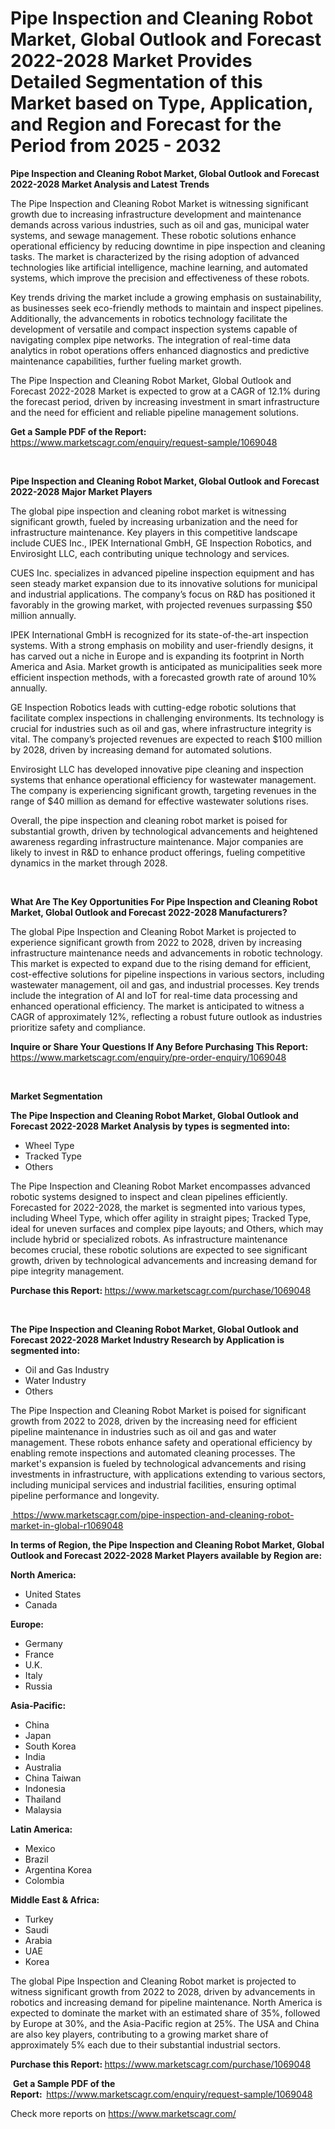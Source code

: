 <p><h1>Pipe Inspection and Cleaning Robot Market, Global Outlook and Forecast 2022-2028 Market Provides Detailed Segmentation of this Market based on Type, Application, and Region and Forecast for the Period from 2025 - 2032</h1></p><p><strong>Pipe Inspection and Cleaning Robot Market, Global Outlook and Forecast 2022-2028 Market Analysis and Latest Trends</strong></p>
<p><p>The Pipe Inspection and Cleaning Robot Market is witnessing significant growth due to increasing infrastructure development and maintenance demands across various industries, such as oil and gas, municipal water systems, and sewage management. These robotic solutions enhance operational efficiency by reducing downtime in pipe inspection and cleaning tasks. The market is characterized by the rising adoption of advanced technologies like artificial intelligence, machine learning, and automated systems, which improve the precision and effectiveness of these robots.</p><p>Key trends driving the market include a growing emphasis on sustainability, as businesses seek eco-friendly methods to maintain and inspect pipelines. Additionally, the advancements in robotics technology facilitate the development of versatile and compact inspection systems capable of navigating complex pipe networks. The integration of real-time data analytics in robot operations offers enhanced diagnostics and predictive maintenance capabilities, further fueling market growth.</p><p>The Pipe Inspection and Cleaning Robot Market, Global Outlook and Forecast 2022-2028 Market is expected to grow at a CAGR of 12.1% during the forecast period, driven by increasing investment in smart infrastructure and the need for efficient and reliable pipeline management solutions.</p></p>
<p><strong>Get a Sample PDF of the Report:&nbsp;</strong> <a href="https://www.marketscagr.com/enquiry/request-sample/1069048?utm_campaign=3117&utm_medium=2&utm_source=Github&utm_content=ia&utm_term=21032025&utm_id=pipe-inspection-and-cleaning-robot-market-global-outlook-and-forecast-2022-2028">https://www.marketscagr.com/enquiry/request-sample/1069048</a></p>
<p>&nbsp;</p>
<p><strong>Pipe Inspection and Cleaning Robot Market, Global Outlook and Forecast 2022-2028 Major Market Players</strong></p>
<p><p>The global pipe inspection and cleaning robot market is witnessing significant growth, fueled by increasing urbanization and the need for infrastructure maintenance. Key players in this competitive landscape include CUES Inc., IPEK International GmbH, GE Inspection Robotics, and Envirosight LLC, each contributing unique technology and services.</p><p>CUES Inc. specializes in advanced pipeline inspection equipment and has seen steady market expansion due to its innovative solutions for municipal and industrial applications. The company’s focus on R&D has positioned it favorably in the growing market, with projected revenues surpassing $50 million annually.</p><p>IPEK International GmbH is recognized for its state-of-the-art inspection systems. With a strong emphasis on mobility and user-friendly designs, it has carved out a niche in Europe and is expanding its footprint in North America and Asia. Market growth is anticipated as municipalities seek more efficient inspection methods, with a forecasted growth rate of around 10% annually.</p><p>GE Inspection Robotics leads with cutting-edge robotic solutions that facilitate complex inspections in challenging environments. Its technology is crucial for industries such as oil and gas, where infrastructure integrity is vital. The company’s projected revenues are expected to reach $100 million by 2028, driven by increasing demand for automated solutions.</p><p>Envirosight LLC has developed innovative pipe cleaning and inspection systems that enhance operational efficiency for wastewater management. The company is experiencing significant growth, targeting revenues in the range of $40 million as demand for effective wastewater solutions rises.</p><p>Overall, the pipe inspection and cleaning robot market is poised for substantial growth, driven by technological advancements and heightened awareness regarding infrastructure maintenance. Major companies are likely to invest in R&D to enhance product offerings, fueling competitive dynamics in the market through 2028.</p></p>
<p>&nbsp;</p>
<p><strong>What Are The Key Opportunities For Pipe Inspection and Cleaning Robot Market, Global Outlook and Forecast 2022-2028 Manufacturers?</strong></p>
<p><p>The global Pipe Inspection and Cleaning Robot Market is projected to experience significant growth from 2022 to 2028, driven by increasing infrastructure maintenance needs and advancements in robotic technology. This market is expected to expand due to the rising demand for efficient, cost-effective solutions for pipeline inspections in various sectors, including wastewater management, oil and gas, and industrial processes. Key trends include the integration of AI and IoT for real-time data processing and enhanced operational efficiency. The market is anticipated to witness a CAGR of approximately 12%, reflecting a robust future outlook as industries prioritize safety and compliance.</p></p>
<p><strong>Inquire or Share Your Questions If Any Before Purchasing This Report:</strong> <a href="https://www.marketscagr.com/enquiry/pre-order-enquiry/1069048?utm_campaign=3117&utm_medium=2&utm_source=Github&utm_content=ia&utm_term=21032025&utm_id=pipe-inspection-and-cleaning-robot-market-global-outlook-and-forecast-2022-2028">https://www.marketscagr.com/enquiry/pre-order-enquiry/1069048</a></p>
<p>&nbsp;</p>
<p><strong>Market Segmentation</strong></p>
<p><strong>The Pipe Inspection and Cleaning Robot Market, Global Outlook and Forecast 2022-2028 Market Analysis by types is segmented into:</strong></p>
<p><ul><li>Wheel Type</li><li>Tracked Type</li><li>Others</li></ul></p>
<p><p>The Pipe Inspection and Cleaning Robot Market encompasses advanced robotic systems designed to inspect and clean pipelines efficiently. Forecasted for 2022-2028, the market is segmented into various types, including Wheel Type, which offer agility in straight pipes; Tracked Type, ideal for uneven surfaces and complex pipe layouts; and Others, which may include hybrid or specialized robots. As infrastructure maintenance becomes crucial, these robotic solutions are expected to see significant growth, driven by technological advancements and increasing demand for pipe integrity management.</p></p>
<p><strong>Purchase this Report:&nbsp;</strong><a href="https://www.marketscagr.com/purchase/1069048?utm_campaign=3117&utm_medium=2&utm_source=Github&utm_content=ia&utm_term=21032025&utm_id=pipe-inspection-and-cleaning-robot-market-global-outlook-and-forecast-2022-2028">https://www.marketscagr.com/purchase/1069048</a></p>
<p>&nbsp;</p>
<p><strong>The Pipe Inspection and Cleaning Robot Market, Global Outlook and Forecast 2022-2028 Market Industry Research by Application is segmented into:</strong></p>
<p><ul><li>Oil and Gas Industry</li><li>Water Industry</li><li>Others</li></ul></p>
<p><p>The Pipe Inspection and Cleaning Robot Market is poised for significant growth from 2022 to 2028, driven by the increasing need for efficient pipeline maintenance in industries such as oil and gas and water management. These robots enhance safety and operational efficiency by enabling remote inspections and automated cleaning processes. The market's expansion is fueled by technological advancements and rising investments in infrastructure, with applications extending to various sectors, including municipal services and industrial facilities, ensuring optimal pipeline performance and longevity.</p></p>
<p><a href="https://www.marketscagr.com/pipe-inspection-and-cleaning-robot-market-in-global-r1069048?utm_campaign=3117&utm_medium=2&utm_source=Github&utm_content=ia&utm_term=21032025&utm_id=pipe-inspection-and-cleaning-robot-market-global-outlook-and-forecast-2022-2028">&nbsp;https://www.marketscagr.com/pipe-inspection-and-cleaning-robot-market-in-global-r1069048</a></p>
<p><strong>In terms of Region, the Pipe Inspection and Cleaning Robot Market, Global Outlook and Forecast 2022-2028 Market Players available by Region are:</strong></p>
<p>
    <p> <strong> North America: </strong>
        <ul>
            <li>United States</li>
            <li>Canada</li>
        </ul>
        </p> 
    <p> <strong> Europe: </strong>
        <ul>
            <li>Germany</li>
            <li>France</li>
            <li>U.K.</li>
            <li>Italy</li>
            <li>Russia</li>
        </ul>
        </p> 
    <p> <strong> Asia-Pacific: </strong>
        <ul>
            <li>China</li>
            <li>Japan</li>
            <li>South Korea</li>
            <li>India</li>
            <li>Australia</li>
            <li>China Taiwan</li>
            <li>Indonesia</li>
            <li>Thailand</li>
            <li>Malaysia</li>
        </ul>
        </p> 
    <p> <strong> Latin America: </strong>
        <ul>
            <li>Mexico</li>
            <li>Brazil</li>
            <li>Argentina Korea</li>
            <li>Colombia</li>
        </ul>
        </p> 
    <p> <strong> Middle East & Africa: </strong>
        <ul>
            <li>Turkey</li>
            <li>Saudi</li>
            <li>Arabia</li>
            <li>UAE</li>
            <li>Korea</li>
        </ul>
    </p>
    </p>
<p><p>The global Pipe Inspection and Cleaning Robot market is projected to witness significant growth from 2022 to 2028, driven by advancements in robotics and increasing demand for pipeline maintenance. North America is expected to dominate the market with an estimated share of 35%, followed by Europe at 30%, and the Asia-Pacific region at 25%. The USA and China are also key players, contributing to a growing market share of approximately 5% each due to their substantial industrial sectors.</p></p>
<p><strong>Purchase this Report: </strong><a href="https://www.marketscagr.com/purchase/1069048?utm_campaign=3117&utm_medium=2&utm_source=Github&utm_content=ia&utm_term=21032025&utm_id=pipe-inspection-and-cleaning-robot-market-global-outlook-and-forecast-2022-2028">https://www.marketscagr.com/purchase/1069048</a></p>
<p>&nbsp;<strong>Get a Sample PDF of the Report:&nbsp;&nbsp;</strong><a href="https://www.marketscagr.com/enquiry/request-sample/1069048?utm_campaign=3117&utm_medium=2&utm_source=Github&utm_content=ia&utm_term=21032025&utm_id=pipe-inspection-and-cleaning-robot-market-global-outlook-and-forecast-2022-2028">https://www.marketscagr.com/enquiry/request-sample/1069048</a></p>
<p><strong></strong></p>
<p>Check more reports on <a href="https://www.marketscagr.com/?utm_campaign=3117&utm_medium=2&utm_source=Github&utm_content=ia&utm_term=21032025&utm_id=pipe-inspection-and-cleaning-robot-market-global-outlook-and-forecast-2022-2028">https://www.marketscagr.com/</a></p>